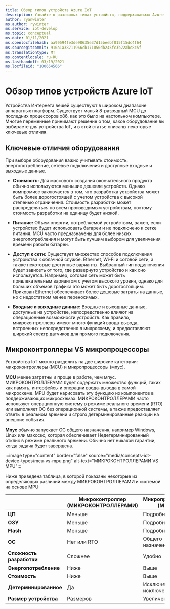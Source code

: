 ```yaml
---
title: Обзор типов устройств Azure IoT
description: Узнайте о различных типах устройств, поддерживаемых Azure IoT, и доступных средствах.
author: ryanwinter
ms.author: rywinter
ms.service: iot-develop
ms.topic: conceptual
ms.date: 01/11/2021
ms.openlocfilehash: aa99594fe3de98635e37d15beebf015f15dc4f64
ms.sourcegitcommit: 910a1a38711966cb171050db245fc3b22abc8c5f
ms.translationtype: MT
ms.contentlocale: ru-RU
ms.lasthandoff: 03/19/2021
ms.locfileid: "100654566"
---
```

# <a name="overview-of-azure-iot-device-types"></a>Обзор типов устройств Azure IoT
Устройства Интернета вещей существуют в широком диапазоне аппаратных платформ. Существует малый 8-разрядный MCU до последних процессоров x86, как это было на настольном компьютере. Многие переменные принимают решение о том, какое оборудование вы выбираете для устройства IoT, и в этой статье описаны некоторые ключевые отличия.

## <a name="key-hardware-differentiators"></a>Ключевые отличия оборудования
При выборе оборудования важно учитывать стоимость, энергопотребление, сетевые подключения и доступные входные и выходные данные.

* **Стоимость:** Для массового создания окончательного продукта обычно используются меньшие дешевле устройств. Однако компромисс заключается в том, что разработка устройства может быть более дорогостоящей с учетом устройства с высокой степенью ограничения. Стоимость разработки может распределяться по всем производимым устройствам, поэтому стоимость разработки на единицу будет низкой.

* **Питание:** Объем энергии, потребляемой устройством, важен, если устройство будет использовать батареи и не подключено к сетке питания. MCU часто предназначены для более низких энергопотребления и могут быть лучшим выбором для увеличения времени работы батареи.

* **Доступ к сети:** Существует множество способов подключения устройства к облачной службе. Ethernet, Wi-Fi и сотовой сети, а также некоторые доступные варианты. Выбранный тип подключения будет зависеть от того, где развернуто устройство и как оно используется. Например, сотовая сеть может быть привлекательным вариантом с учетом высокого уровня, однако для больших объемов трафика это может быть дорогостоящим. Прикован Ethernet обеспечивает более дешевые затраты на данные, но с недостатком менее переносимых.

* **Входные и выходные данные:** Входные и выходные данные, доступные на устройстве, непосредственно влияют на операционные возможности устройств. Как правило, микроконтроллеры имеют много функций ввода-вывода, встроенных непосредственно в микросхему, и предоставляют широкий спектр датчиков для прямого подключения.

## <a name="microcontrollers-vs-microprocessors"></a>Микроконтроллеры VS микропроцессоры
Устройства IoT можно разделить на две широкие категории: микроконтроллеры (MCU) и микропроцессоры (мпус).

**MCU** менее затратны и проще в работе, чем мпус. МИКРОКОНТРОЛЛЕРАМИ будет содержать множество функций, таких как память, интерфейсы и операции ввода-вывода в самой микросхеме. MPU будет нарисовать эту функцию из компонентов в поддерживающих микросхемах. МИКРОКОНТРОЛЛЕРАМИ часто использует операционную систему в режиме реального времени (RTO) или выполняет ОС без операционной системы, а также предоставляет ответы в реальном времени и строго детерминированные реакции на внешние события.

**Мпус** обычно запускает ОС общего назначения, например Windows, Linux или макоскс, которая обеспечивает Недетерминированный отклик в режиме реального времени. Обычно нет никакой гарантии, когда задача будет завершена. 

:::image type="content" border="false" source="media/concepts-iot-device-types/mcu-vs-mpu.png" alt-text="МИКРОКОНТРОЛЛЕРАМИ VS MPU":::

Ниже приведена таблица, в которой показаны некоторые из определяющих различий между МИКРОКОНТРОЛЛЕРАМИ и системой на основе MPU:

||Микроконтроллер (МИКРОКОНТРОЛЛЕРАМИ)|Микропроцессор (MPU)|
|-|-|-|
|**ЦП**| Меньше | Подробнее |
|**ОЗУ**| Меньше | Подробнее |
|**Flash**| Меньше | Подробнее |
|**ОС**| Нет или RTO | Общего назначения |
|**Сложность разработки**| Сложнее |  Удобно |
|**Энергопотребление**| Ниже | Выше |
|**Стоимость**| Ниже | Выше |
|**Детерминированное**| Да | Исключения с исключением|
|**Размер устройства**| Размеров | Увеличения |
